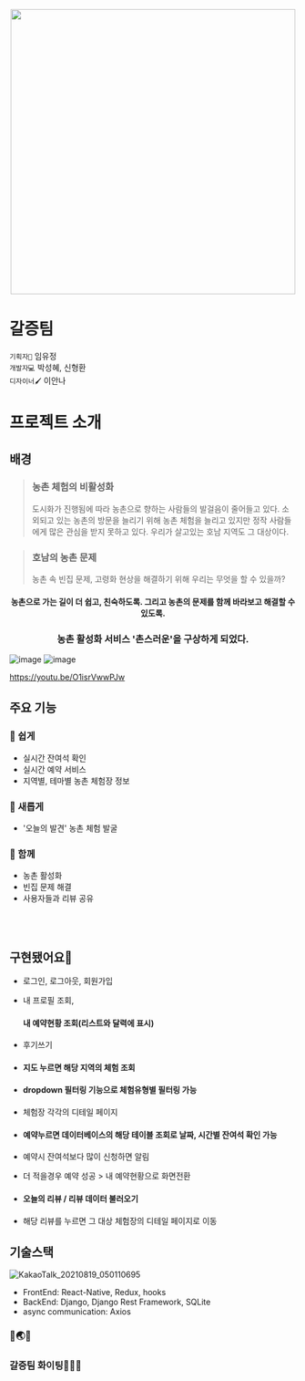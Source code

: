 <p align="center">
 <img src="/front_app/src/assets/loginLogo.png" width="500">
  </p>

# 갈증팀

` 기획자📑 ` 임유정 <br/>
` 개발자💻 ` 박성혜, 신형환 <br/>
` 디자이너🖌 ` 이안나

# 프로젝트 소개
## 배경
><h3>농촌 체험의 비활성화</h3>
> 도시화가 진행됨에 따라 농촌으로 향하는 사람들의 발걸음이 줄어들고 있다. 소외되고 있는 농촌의 방문을 늘리기 위해 농촌 체험을 늘리고 있지만 정작 사람들에게 많은 관심을 받지 못하고 있다. 우리가 살고있는 호남 지역도 그 대상이다.


> <h3>호남의 농촌 문제</h3>
> 농촌 속 빈집 문제, 고령화 현상을 해결하기 위해 우리는 무엇을 할 수 있을까?



<h4 align='center'>농촌으로 가는 길이 더 쉽고, 친숙하도록. 그리고 농촌의 문제를 함께 바라보고 해결할 수 있도록.</h4>
<h3 align='center'>농촌 활성화 서비스 '촌스러운'을 구상하게 되었다.</h4>

![image](https://user-images.githubusercontent.com/51084402/135080976-af7bf21f-2678-4347-9bd7-ecaf65d6d21c.png)
![image](https://user-images.githubusercontent.com/51084402/135081004-aec6e758-0ede-4945-913c-e63f65e606e6.png)

https://youtu.be/O1isrVwwPJw

## 주요 기능
### 💚 쉽게
- 실시간 잔여석 확인
- 실시간 예약 서비스
- 지역별, 테마별 농촌 체험장 정보

### 💚 새롭게
- '오늘의 발견' 농촌 체험 발굴

### 💚 함께
- 농촌 활성화
- 빈집 문제 해결
- 사용자들과 리뷰 공유

<br /> <br />


## 구현됐어요🤗

- 로그인, 로그아웃, 회원가입

- 내 프로필 조회, <h4>내 예약현황 조회(리스트와 달력에 표시)</h4>
- 후기쓰기
- <h4>지도 누르면 해당 지역의 체험 조회</h4>
- <h4>dropdown 필터링 기능으로 체험유형별 필터링 가능</h4>

- 체험장 각각의 디테일 페이지
- <h4>예약누르면 데이터베이스의 해당 테이블 조회로 날짜, 시간별 잔여석 확인 가능</h4>
- 예약시 잔여석보다 많이 신청하면 알림
- 더 적을경우 예약 성공 > 내 예약현황으로 화면전환

- <h4>오늘의 리뷰 / 리뷰 데이터 불러오기</h4>
- 해당 리뷰를 누르면 그 대상 체험장의 디테일 페이지로 이동




## 기술스택
![KakaoTalk_20210819_050110695](https://user-images.githubusercontent.com/37640219/129989566-a968806c-1e92-427b-a8fd-18de04564eb7.png)

- FrontEnd: React-Native, Redux, hooks
- BackEnd: Django, Django Rest Framework, SQLite
- async communication: Axios

### 👀🌏💙
### 갈증팀 화이팅🤗🤗🤗
###
